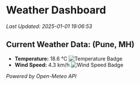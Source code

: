 
# Weather Dashboard

_Last Updated: 2025-01-01 19:06:53_

## Current Weather Data: (Pune, MH)
- **Temperature:** 18.6 °C ![Temperature Badge](https://img.shields.io/badge/Temperature-Low%20Temp-blue)
- **Wind Speed:** 4.3 km/h ![Wind Speed Badge](https://img.shields.io/badge/Wind%20Speed-Low%20Wind-blue)

*Powered by Open-Meteo API*
